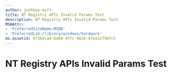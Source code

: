 ```yaml
---
author: joshbax-msft
title: NT Registry APIs Invalid Params Test
description: NT Registry APIs Invalid Params Test
MSHAttr:
- 'PreferredSiteName:MSDN'
- 'PreferredLib:/library/windows/hardware'
ms.assetid: 67364ca4-8e04-4f7c-8826-47ea1cf9bfc5
---
```


# NT Registry APIs Invalid Params Test








